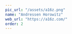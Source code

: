 ```yaml
---
pic_url: "/assets/a16z.png"
name: "Andressen Horowitz"
web_url: "https://a16z.com/"
order: 2
---
```

